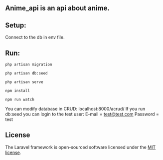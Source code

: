 ## Anime_api is an api about anime.

## Setup: 
Connect to the db in env file.

## Run: 
`php artisan migration`

`php artisan db:seed`

`php artisan serve`

`npm install`

`npm run watch`
  
You can modify database in CRUD: localhost:8000/acrud/ 
If you run db:seed you can login to the test user: 
E-mail = test@test.com
Password = test

## License
The Laravel framework is open-sourced software licensed under the [MIT license](https://opensource.org/licenses/MIT).